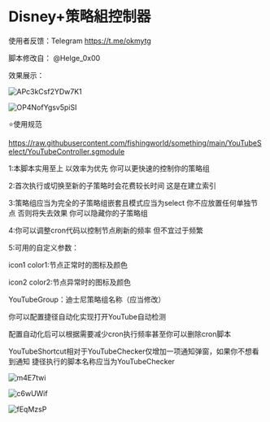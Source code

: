 # Disney+策略組控制器

使用者反馈：Telegram  https://t.me/okmytg

脚本修改自： @Helge_0x00

效果展示：

![APc3kCsf2YDw7K1](https://i.loli.net/2021/10/07/APc3kCsf2YDw7K1.jpg)

![OP4NofYgsv5piSI](https://i.loli.net/2021/10/07/OP4NofYgsv5piSI.jpg)

⭐使用规范

https://raw.githubusercontent.com/fishingworld/something/main/YouTubeSelect/YouTubeController.sgmodule

1:本脚本实用至上 以效率为优先 你可以更快速的控制你的策略组

2:首次执行或切换至新的子策略时会花费较长时间 这是在建立索引

3:策略组应当为完全的子策略组嵌套且模式应当为select 你不应放置任何单独节点 否则将失去效果 你可以隐藏你的子策略组

4:你可以调整cron代码以控制节点刷新的频率 但不宜过于频繁

5:可用的自定义参数：
 
 icon1 color1:节点正常时的图标及颜色

 icon2 color2:节点异常时的图标及颜色
 
 YouTubeGroup：迪士尼策略组名称（应当修改）

你可以配置捷径自动化实现打开YouTube自动检测 

配置自动化后可以根据需要减少cron执行频率甚至你可以删除cron脚本

YouTubeShortcut相对于YouTubeChecker仅增加一项通知弹窗，如果你不想看到通知 捷径执行的脚本名称应当为YouTubeChecker

![m4E7twi](https://i.imgur.com/m4E7twi.png)

![c6wUWif](https://i.imgur.com/c6wUWif.png)

![fEqMzsP](https://i.imgur.com/fEqMzsP.jpg)
